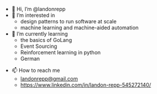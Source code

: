 - 👋 Hi, I’m @landonrepp
- 👀 I’m interested in 
  - design patterns to run software at scale
  - machine learning and machine-aided automation
- 🌱 I’m currently learning
  - the basics of GoLang
  - Event Sourcing
  - Reinforcement learning in python
  - German
<!-- - 💞️ I’m looking to collaborate on -->
- 📫 How to reach me 
  - landonrepp@gmail.com
  - https://www.linkedin.com/in/landon-repp-545272140/

<!---
landonrepp/landonrepp is a ✨ special ✨ repository because its `README.md` (this file) appears on your GitHub profile.
You can click the Preview link to take a look at your changes.
--->
